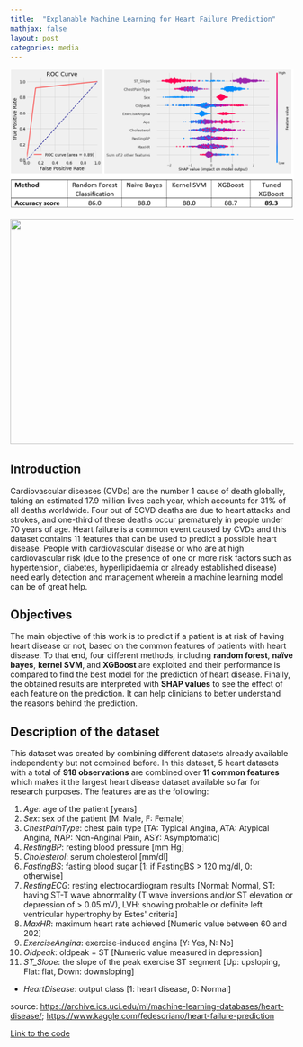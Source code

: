 ```yaml
---
title:  "Explanable Machine Learning for Heart Failure Prediction"
mathjax: false
layout: post
categories: media
---
```


![Block diagram](/assets/photos/Heart_failure_results.PNG)

<center><img src="attachment:image.png" style="width:820px;height:400px;"></center>

## Introduction
Cardiovascular diseases (CVDs) are the number 1 cause of death globally, taking an estimated 17.9 million lives each year, which accounts for 31% of all deaths worldwide. Four out of 5CVD deaths are due to heart attacks and strokes, and one-third of these deaths occur prematurely in people under 70 years of age. Heart failure is a common event caused by CVDs and this dataset contains 11 features that can be used to predict a possible heart disease.
People with cardiovascular disease or who are at high cardiovascular risk (due to the presence of one or more risk factors such as hypertension, diabetes, hyperlipidaemia or already established disease) need early detection and management wherein a machine learning model can be of great help.

## Objectives
The main objective of this work is to predict if a patient is at risk of having heart disease or not, based on the common features of patients with heart disease. To that end, four different methods, including **random forest**, **naïve bayes**, **kernel SVM**, and **XGBoost** are exploited and their performance is compared to find the best model for the prediction of heart disease.
Finally,  the obtained results are interpreted with **SHAP values** to see the effect of each feature on the prediction. It can help clinicians to better understand the reasons behind the prediction.


## Description of the dataset
This dataset was created by combining different datasets already available independently but not combined before. In this dataset, 5 heart datasets with a total of **918 observations** are combined over **11 common features** which makes it the largest heart disease dataset available so far for research purposes. The features are as the following:

1. *Age*: age of the patient [years]
2. *Sex*: sex of the patient [M: Male, F: Female]
3. *ChestPainType*: chest pain type [TA: Typical Angina, ATA: Atypical Angina, NAP: Non-Anginal Pain, ASY: Asymptomatic]
4. *RestingBP*: resting blood pressure [mm Hg]
5. *Cholesterol*: serum cholesterol [mm/dl]
6. *FastingBS*: fasting blood sugar [1: if FastingBS > 120 mg/dl, 0: otherwise]
7. *RestingECG*: resting electrocardiogram results [Normal: Normal, ST: having ST-T wave abnormality (T wave inversions and/or ST elevation or depression of > 0.05 mV), LVH: showing probable or definite left ventricular hypertrophy by Estes' criteria]
8. *MaxHR*: maximum heart rate achieved [Numeric value between 60 and 202]
9. *ExerciseAngina*: exercise-induced angina [Y: Yes, N: No]
10. *Oldpeak*: oldpeak = ST [Numeric value measured in depression]
11. *ST_Slope*: the slope of the peak exercise ST segment [Up: upsloping, Flat: flat, Down: downsloping]
- *HeartDisease*: output class [1: heart disease, 0: Normal]

source: https://archive.ics.uci.edu/ml/machine-learning-databases/heart-disease/; https://www.kaggle.com/fedesoriano/heart-failure-prediction

[Link to the code](https://github.com/alizrepo/Explainable_Heart_Failure_Predictor/edit/main/Explainable_Heart_Failure_Predictor.ipynb)
